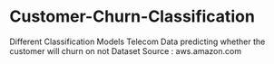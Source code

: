 # Customer-Churn-Classification
Different Classification Models Telecom Data predicting whether the customer will churn on not 
Dataset Source : aws.amazon.com

